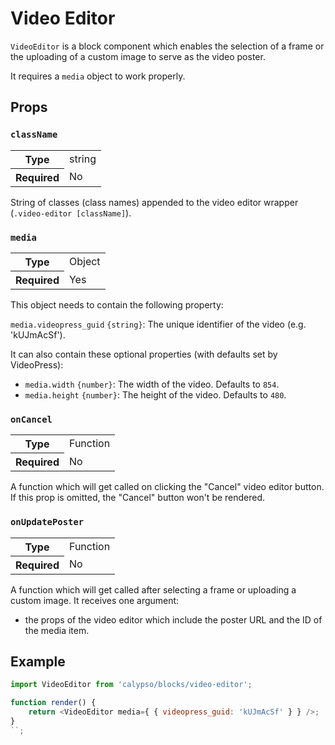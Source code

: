 # Video Editor

`VideoEditor` is a block component which enables the selection of a frame or the uploading of a custom image
to serve as the video poster.

It requires a `media` object to work properly.

## Props

### `className`

<table>
	<tr><th>Type</th><td>string</td></tr>
	<tr><th>Required</th><td>No</td></tr>
</table>

String of classes (class names) appended to the video editor wrapper (`.video-editor [className]`).

### `media`

<table>
	<tr><th>Type</th><td>Object</td></tr>
	<tr><th>Required</th><td>Yes</td></tr>
</table>

This object needs to contain the following property:

`media.videopress_guid` `{string}`: The unique identifier of the video (e.g. 'kUJmAcSf').

It can also contain these optional properties (with defaults set by VideoPress):

- `media.width` `{number}`: The width of the video. Defaults to `854`.
- `media.height` `{number}`: The height of the video. Defaults to `480`.

### `onCancel`

<table>
	<tr><th>Type</th><td>Function</td></tr>
	<tr><th>Required</th><td>No</td></tr>
</table>

A function which will get called on clicking the "Cancel" video editor button. If this prop is omitted, the "Cancel"
button won't be rendered.

### `onUpdatePoster`

<table>
	<tr><th>Type</th><td>Function</td></tr>
	<tr><th>Required</th><td>No</td></tr>
</table>

A function which will get called after selecting a frame or uploading a custom image.
It receives one argument:

- the props of the video editor which include the poster URL and the ID of the media item.

## Example

```js
import VideoEditor from 'calypso/blocks/video-editor';

function render() {
	return <VideoEditor media={ { videopress_guid: 'kUJmAcSf' } } />;
}
``;
```
